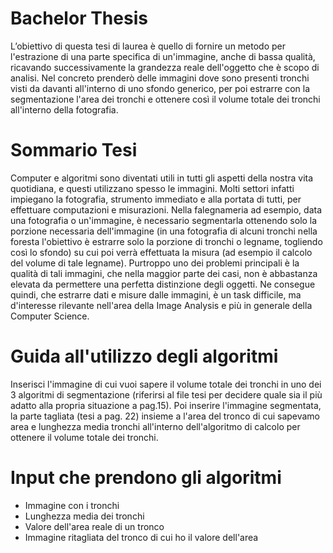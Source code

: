 # Bachelor Thesis
L’obiettivo di questa tesi di laurea è quello di fornire un metodo per l'estrazione di una parte specifica di un'immagine, 
anche di bassa qualità, ricavando successivamente la grandezza reale dell'oggetto che è scopo di analisi.
Nel concreto prenderò delle immagini dove sono presenti tronchi visti da davanti all'interno di uno sfondo generico,
per poi estrarre con la segmentazione l'area dei tronchi e ottenere così il volume totale dei tronchi all'interno della fotografia.


# Sommario Tesi
Computer e algoritmi sono diventati utili in tutti gli aspetti della nostra vita quotidiana, e questi utilizzano spesso le immagini.
Molti settori infatti impiegano la fotografia, strumento immediato e alla portata di tutti, per effettuare computazioni e misurazioni.
Nella falegnameria ad esempio, data una fotografia o un'immagine, è necessario segmentarla ottenendo solo la porzione necessaria dell'immagine 
(in una fotografia di alcuni tronchi nella foresta l'obiettivo è estrarre solo la porzione di tronchi o legname, togliendo così lo sfondo)
su cui poi verrà effettuata la misura (ad esempio il calcolo del volume di tale legname). Purtroppo uno dei problemi principali è la qualità di tali immagini,
che nella maggior parte dei casi, non è abbastanza elevata da permettere una perfetta distinzione degli oggetti. Ne consegue quindi, 
che estrarre dati e misure dalle immagini, è un task difficile, ma d'interesse rilevante nell'area della Image Analysis e più in generale della 
Computer Science.


# Guida all'utilizzo degli algoritmi
Inserisci l'immagine di cui vuoi sapere il volume totale dei tronchi in uno dei 3 algoritmi di segmentazione
(riferirsi al file tesi per decidere quale sia il più adatto alla propria situazione a pag.15).
Poi inserire l'immagine segmentata, la parte tagliata (tesi a pag. 22) insieme a l'area del tronco di cui sapevamo area e lunghezza media tronchi 
all'interno dell'algoritmo di calcolo per ottenere il volume totale dei tronchi.



# Input che prendono gli algoritmi
* Immagine con i tronchi
* Lunghezza media dei tronchi
* Valore dell'area reale di un tronco
* Immagine ritagliata del tronco di cui ho il valore dell'area
